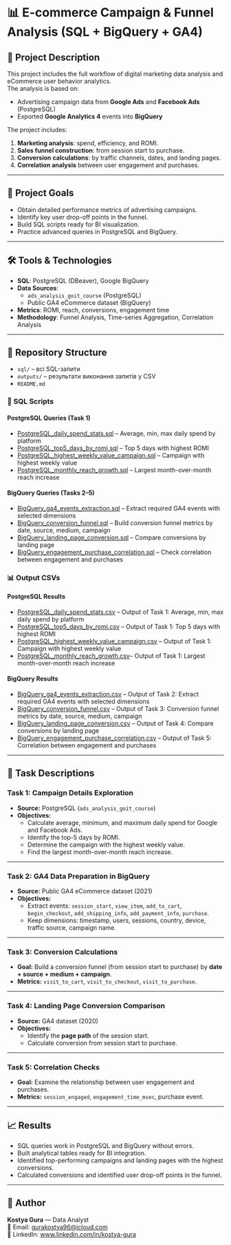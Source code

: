 # 📊 E-commerce Campaign & Funnel Analysis (SQL + BigQuery + GA4)

## 📝 Project Description
This project includes the full workflow of digital marketing data analysis and eCommerce user behavior analytics.  
The analysis is based on:
- Advertising campaign data from **Google Ads** and **Facebook Ads** (PostgreSQL)
- Exported **Google Analytics 4** events into **BigQuery**

The project includes:
1. **Marketing analysis**: spend, efficiency, and ROMI.
2. **Sales funnel construction**: from session start to purchase.
3. **Conversion calculations**: by traffic channels, dates, and landing pages.
4. **Correlation analysis** between user engagement and purchases.

---

## 🎯 Project Goals
- Obtain detailed performance metrics of advertising campaigns.
- Identify key user drop-off points in the funnel.
- Build SQL scripts ready for BI visualization.
- Practice advanced queries in PostgreSQL and BigQuery.

---

## 🛠 Tools & Technologies
- **SQL**: PostgreSQL (DBeaver), Google BigQuery
- **Data Sources**:
  - `ads_analysis_goit_course` (PostgreSQL)
  - Public GA4 eCommerce dataset (BigQuery)
- **Metrics**: ROMI, reach, conversions, engagement time
- **Methodology**: Funnel Analysis, Time-series Aggregation, Correlation Analysis

---

## 📂 Repository Structure
- `sql/` – всі SQL-запити
- `outputs/` – результати виконання запитів у CSV
- `README.md` 
### 📝 SQL Scripts

#### PostgreSQL Queries (Task 1)
- [PostgreSQL_daily_spend_stats.sql](sql/PostgreSQL_daily_spend_stats.sql) – Average, min, max daily spend by platform
- [PostgreSQL_top5_days_by_romi.sql](sql/PostgreSQL_top5_days_by_romi.sql) – Top 5 days with highest ROMI
- [PostgreSQL_highest_weekly_value_campaign.sql](sql/PostgreSQL_highest_weekly_value_campaign.sql) – Campaign with highest weekly value
- [PostgreSQL_monthly_reach_growth.sql](sql/PostgreSQL_monthly_reach_growth.sql) – Largest month-over-month reach increase

#### BigQuery Queries (Tasks 2–5)
- [BigQuery_ga4_events_extraction.sql](sql/BigQuery_ga4_events_extraction.sql) – Extract required GA4 events with selected dimensions
- [BigQuery_conversion_funnel.sql](sql/BigQuery_conversion_funnel.sql) – Build conversion funnel metrics by date, source, medium, campaign
- [BigQuery_landing_page_conversion.sql](sql/BigQuery_landing_page_conversion.sql) – Compare conversions by landing page
- [BigQuery_engagement_purchase_correlation.sql](sql/BigQuery_engagement_purchase_correlation.sql) – Check correlation between engagement and purchases



### 📊 Output CSVs

#### PostgreSQL Results
- [PostgreSQL_daily_spend_stats.csv](outputs/PostgreSQL_daily_spend_stats.csv) – Output of Task 1: Average, min, max daily spend by platform
- [PostgreSQL_top5_days_by_romi.csv](outputs/PostgreSQL_top5_days_by_romi.csv) – Output of Task 1: Top 5 days with highest ROMI
- [PostgreSQL_highest_weekly_value_campaign.csv](outputs/PostgreSQL_highest_weekly_value_campaign.csv) – Output of Task 1: Campaign with highest weekly value
- [PostgreSQL_monthly_reach_growth.csv](outputs/PostgreSQL_monthly_reach_growth.csv)– Output of Task 1: Largest month-over-month reach increase

#### BigQuery Results
- [BigQuery_ga4_events_extraction.csv](outputs/BigQuery_ga4_events_extraction.csv?raw=true) – Output of Task 2: Extract required GA4 events with selected dimensions
- [BigQuery_conversion_funnel.csv](outputs/BigQuery_conversion_funnel.csv) – Output of Task 3: Conversion funnel metrics by date, source, medium, campaign
- [BigQuery_landing_page_conversion.csv](outputs/BigQuery_landing_page_conversion.csv) – Output of Task 4: Compare conversions by landing page
- [BigQuery_engagement_purchase_correlation.csv](outputs/BigQuery_engagement_purchase_correlation.csv) – Output of Task 5: Correlation between engagement and purchases

---

## 📌 Task Descriptions

### **Task 1: Campaign Details Exploration**
- **Source:** PostgreSQL (`ads_analysis_goit_course`)
- **Objectives:**
  - Calculate average, minimum, and maximum daily spend for Google and Facebook Ads.
  - Identify the top-5 days by ROMI.
  - Determine the campaign with the highest weekly value.
  - Find the largest month-over-month reach increase.

---

### **Task 2: GA4 Data Preparation in BigQuery**
- **Source:** Public GA4 eCommerce dataset (2021)
- **Objectives:**
  - Extract events: `session_start`, `view_item`, `add_to_cart`, `begin_checkout`, `add_shipping_info`, `add_payment_info`, `purchase`.
  - Keep dimensions: timestamp, users, sessions, country, device, traffic source, campaign name.

---

### **Task 3: Conversion Calculations**
- **Goal:** Build a conversion funnel (from session start to purchase) by **date + source + medium + campaign**.
- **Metrics:** `visit_to_cart`, `visit_to_checkout`, `visit_to_purchase`.

---

### **Task 4: Landing Page Conversion Comparison**
- **Source:** GA4 dataset (2020)
- **Objectives:**
  - Identify the **page path** of the session start.
  - Calculate conversion from session start to purchase.

---

### **Task 5: Correlation Checks**
- **Goal:** Examine the relationship between user engagement and purchases.
- **Metrics:** `session_engaged`, `engagement_time_msec`, purchase event.

---

## 📈 Results
- SQL queries work in PostgreSQL and BigQuery without errors.
- Built analytical tables ready for BI integration.
- Identified top-performing campaigns and landing pages with the highest conversions.
- Calculated conversions and identified user drop-off points in the funnel.

---

## 👤 Author
**Kostya Gura** — Data Analyst  
📧 Email: gurakostya96@icloud.com  
🔗 LinkedIn: www.linkedin.com/in/kostya-gura
